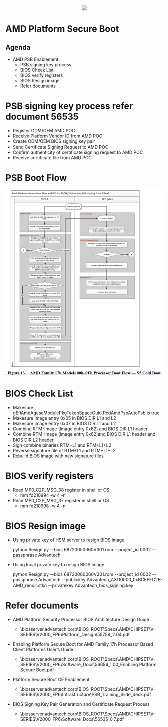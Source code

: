 <div align=center><img src="https://www.advantech.tw/css/css-img/advantech-logo-notagl.svg" width="400"></div>


AMD **P**latform **S**ecure **B**oot
========================

Agenda
------
*   AMD PSB Enablement
    *   PSB signing key process
    *   BIOS Check List
    *   BIOS verify registers
    *   BIOS Resign image
    *   Refer documents


# PSB signing key process refer document 56535
* Register ODM/OEM AMD POC
* Receive Platform Vendor ID from AMD POC
* Create ODM/OEM BIOS signing key pair
* Send Certificate Signing Request to AMD POC
* Confirm authenticity of certificate signing request to AMD POC
* Receive certificate file from AMD POC

# PSB Boot Flow
![AmdpsbS5](./Pic/AmdpsbS5.png)

# BIOS Check List
* Makesure gEfiAmdAgesaModulePkgTokenSpaceGuid.PcdAmdPspAutoPsb is true
* Makesure Image entry 0x05 in BIOS DIR L1 and L2
* Makesure Image entry 0x07 in BIOS DIR L1 and L2
* Combine RTM-Image (Image entry 0x62) and BIOS DIR L1 header
* Combine RTM-Image (Image entry 0x62)and BIOS DIR L1 header and BIOS DIR L2 header
* Sign combine binaries RTM+L1 and RTM+L1+L2
* Reverse signature file of RTM+L1 and RTM+L1+L2 
* Rebuild BIOS image with new signature files

# BIOS verify registers
* Read MP0_C2P_MSG_38 register in shell or OS
    * mm fd210994 -w 4 -n
* Read MP0_C2P_MSG_37 register in shell or OS
    * mm fd210998 -w 4 -n

# BIOS Resign image
* Using private key of HSM server to resign BIOS image
    
    python Resign.py --bios 68720050060V301.rom --project_id 0002 --passphrase Advantech

* Using local private key to resign BIOS image

    python Resign.py --bios 68720060060V301.rom --project_id 0002 --passphrase Advantech --publickey Advantech_A3110000_0xBCEFEC2B-AMD_renoir.stkn --privatekey Advantech_bios_signing.key

# Refer documents
* AMD Platform Security Processor BIOS Architecture Design Guide
    * \\biosserver.advantech.corp\BIOS_ROOT\Specs\AMD\CHIPSET\V-SERIES\V2000_FP6\Platform_Design\55758_2.04.pdf

* Enabling Platform Secure Boot for AMD Family 17h Processor Based Client Platforms User’s Guide
    * \\biosserver.advantech.corp\BIOS_ROOT\Specs\AMD\CHIPSET\V-SERIES\V2000_FP6\Software_Docs\56654_1.00_Enabling Platform Secure Boot.pdf

* Platform Secure Boot CE Enablement
    * \\biosserver.advantech.corp\BIOS_ROOT\Specs\AMD\CHIPSET\V-SERIES\V2000_FP6\Infrastructure\PSB_Training_Slide_deck.pdf

* BIOS Signing Key Pair Generation and Certificate Request Process
    * \\biosserver.advantech.corp\BIOS_ROOT\Specs\AMD\CHIPSET\V-SERIES\V2000_FP6\Software_Docs\56535_0.7.pdf

